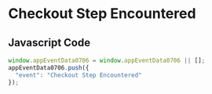 # Checkout Step Encountered

## Javascript Code
```js
window.appEventData0706 = window.appEventData0706 || [];
appEventData0706.push({
  "event": "Checkout Step Encountered"
});
```




